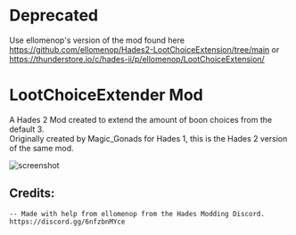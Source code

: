 # Deprecated
Use ellomenop's version of the mod found here https://github.com/ellomenop/Hades2-LootChoiceExtension/tree/main or https://thunderstore.io/c/hades-ii/p/ellomenop/LootChoiceExtension/

# LootChoiceExtender Mod
A Hades 2 Mod created to extend the amount of boon choices from the default 3. <br>
Originally created by Magic_Gonads for Hades 1, this is the Hades 2 version of the same mod.

![screenshot](https://github.com/zanncdwbl/zannc-ExtendedChoice/blob/main/images/Hades2.jpg)

## Credits:
    -- Made with help from ellomenop from the Hades Modding Discord.
    https://discord.gg/6nfzbnMYce
